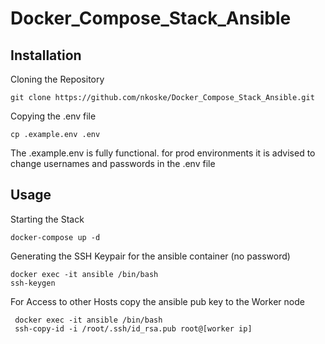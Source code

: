 # Docker_Compose_Stack_Ansible


## Installation
Cloning the Repository
```
git clone https://github.com/nkoske/Docker_Compose_Stack_Ansible.git
```

Copying the .env file
```
cp .example.env .env
```
The .example.env is fully functional.
for prod environments it is advised to change usernames and passwords in the .env file






## Usage


Starting the Stack
```
docker-compose up -d
```

Generating the SSH Keypair for the ansible container (no password)
```
docker exec -it ansible /bin/bash
ssh-keygen
```

For Access to other Hosts copy the ansible pub key to the Worker node
```
 docker exec -it ansible /bin/bash
 ssh-copy-id -i /root/.ssh/id_rsa.pub root@[worker ip]
```
